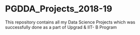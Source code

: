 # PGDDA_Projects_2018-19
This repository contains all my Data Science Projects which was successfully done as a part of Upgrad & IIT- B Program
